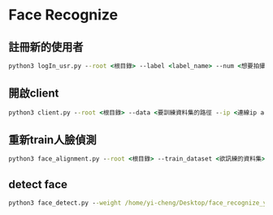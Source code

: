 # Face Recognize

## 註冊新的使用者

```cmd
python3 logIn_usr.py --root <根目錄> --label <label_name> --num <想要拍攝的數量>
```

## 開啟client

```cmd
python3 client.py --root <根目錄> --data <要訓練資料集的路徑 --ip <連線ip addr>  --port <連線port>
```

## 重新train人臉偵測

```cmd
python3 face_alignment.py --root <根目錄> --train_dataset <欲訊練的資料集> --save <儲存的位置> --num <訓練的數量> --split <切的比例>
```
## detect face 

 ```cmd
 python3 face_detect.py --weight /home/yi-cheng/Desktop/face_recognize_yolov5/best-int8_edgetpu.tflite --data /home/yi-cheng/Desktop/face_recognize_yolov5/dataset.yaml --svc /home/yi-cheng/Desktop/face_recognize_yolov5/SVCmodel.pkl --imgsz 160
 

 ```
